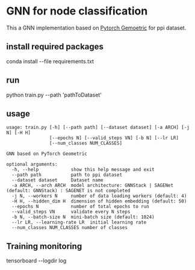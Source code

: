 # GNN for node classification 
 This a GNN implementation based on [Pytorch Gemoetric](https://pytorch-geometric.readthedocs.io/en/latest/index.html) for ppi dataset.
 
 ## install required packages 
 
 conda install --file requirements.txt
 
 ## run
 python train.py --path 'pathToDataset'
 
 ## usage 

```
usage: train.py [-h] [--path path] [--dataset dataset] [-a ARCH] [-j N] [-H H]
                [--epochs N] [--valid_steps VN] [-b N] [--lr LR]
                [--num_classes NUM_CLASSES]

GNN based on PyTorch Geometric

optional arguments:
  -h, --help            show this help message and exit
  --path path           path to ppi dataset
  --dataset dataset     Dataset name
  -a ARCH, --arch ARCH  model architecture: GNNStack | SAGENet (default: GNNStack) : SAGENET is not completed
  -j N, --workers N     number of data loading workers (default: 4)
  -H H, --hidden_dim H  dimension of hidden embedding (default: 50)
  --epochs N            number of total epochs to run
  --valid_steps VN      validate every N steps
  -b N, --batch-size N  mini-batch size (default: 1024)
  --lr LR, --learning-rate LR  initial learning rate
  --num_classes NUM_CLASSES number of classes

```
## Training monitoring

tensorboard --logdir log
